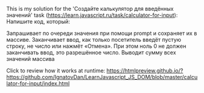 This is my solution for the 'Создайте калькулятор для введённых значений' task (https://learn.javascript.ru/task/calculator-for-input):
Напишите код, который:

Запрашивает по очереди значения при помощи prompt и сохраняет их в массиве.
Заканчивает ввод, как только посетитель введёт пустую строку, не число или нажмёт «Отмена».
При этом ноль 0 не должен заканчивать ввод, это разрешённое число.
Выводит сумму всех значений массива

Click to review how it works at runtime:
https://htmlpreview.github.io/?https://github.com/IgnatovDan/LearnJavascript_JS_DOM/blob/master/calculator-for-input/index.html
